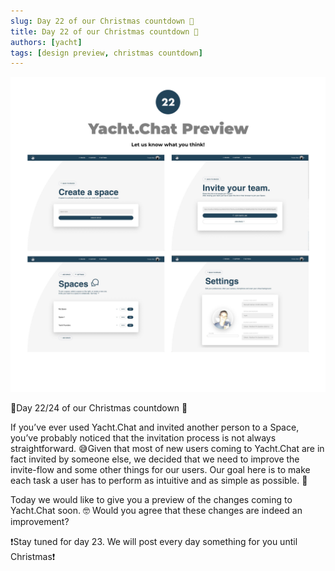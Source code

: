 ```yaml
---
slug: Day 22 of our Christmas countdown 🎄
title: Day 22 of our Christmas countdown 🎄
authors: [yacht]
tags: [design preview, christmas countdown]
---
```


![Preview](Day22.png)

🎅Day 22/24 of our Christmas countdown 🎄

If you’ve ever used Yacht.Chat and invited another person to a Space, you’ve probably noticed that the invitation process is not always straightforward. 😅Given that most of new users coming to Yacht.Chat are in fact invited by someone else, we decided that we need to improve the invite-flow and some other things for our users. Our goal here is to make each task a user has to perform as intuitive and as simple as possible. 🧐

Today we would like to give you a preview of the changes coming to Yacht.Chat soon. 🤓 Would you agree that these changes are indeed an improvement?

❗️Stay tuned for day 23. We will post every day something for you until Christmas❗️ 
